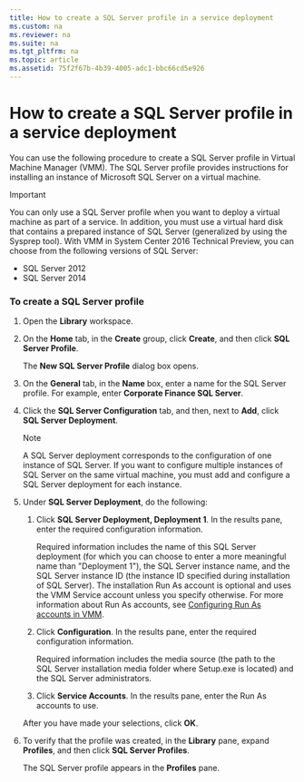 ```yaml
---
title: How to create a SQL Server profile in a service deployment
ms.custom: na
ms.reviewer: na
ms.suite: na
ms.tgt_pltfrm: na
ms.topic: article
ms.assetid: 75f2f67b-4b39-4005-adc1-bbc66cd5e926
---
```

# How to create a SQL Server profile in a service deployment
You can use the following procedure to create a SQL Server profile in Virtual Machine Manager \(VMM\). The SQL Server profile provides instructions for installing an instance of Microsoft SQL Server on a virtual machine.

> [!IMPORTANT]
> You can only use a SQL Server profile when you want to deploy a virtual machine as part of a service. In addition, you must use a virtual hard disk that contains a prepared instance of SQL Server \(generalized by using the Sysprep tool\). With VMM in System Center 2016 Technical Preview, you can choose from the following versions of SQL Server:
> 
> -   SQL Server 2012
> -   SQL Server 2014

### To create a SQL Server profile

1.  Open the **Library** workspace.

2.  On the **Home** tab, in the **Create** group, click **Create**, and then click **SQL Server Profile**.

    The **New SQL Server Profile** dialog box opens.

3.  On the **General** tab, in the **Name** box, enter a name for the SQL Server profile. For example, enter **Corporate Finance SQL Server**.

4.  Click the **SQL Server Configuration** tab, and then, next to **Add**, click **SQL Server Deployment**.

    > [!NOTE]
    > A SQL Server deployment corresponds to the configuration of one instance of SQL Server. If you want to configure multiple instances of SQL Server on the same virtual machine, you must add and configure a SQL Server deployment for each instance.

5.  Under **SQL Server Deployment**, do the following:

    1.  Click **SQL Server Deployment, Deployment 1**. In the results pane, enter the required configuration information.

        Required information includes the name of this SQL Server deployment \(for which you can choose to enter a more meaningful name than "Deployment 1"\), the SQL Server instance name, and the SQL Server instance ID \(the instance ID specified during installation of SQL Server\). The installation Run As account is optional and uses the VMM Service account unless you specify otherwise. For more information about Run As accounts, see [Configuring Run As accounts in VMM](Configuring-Run-As-accounts-in-VMM.md).

    2.  Click **Configuration**. In the results pane, enter the required configuration information.

        Required information includes the media source \(the path to the SQL Server installation media folder where Setup.exe is located\) and the SQL Server administrators.

    3.  Click **Service Accounts**. In the results pane, enter the Run As accounts to use.

    After you have made your selections, click **OK**.

6.  To verify that the profile was created, in the **Library** pane, expand **Profiles**, and then click **SQL Server Profiles**.

    The SQL Server profile appears in the **Profiles** pane.


